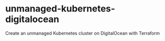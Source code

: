 # unmanaged-kubernetes-digitalocean
Create an unmanaged Kubernetes cluster on DigitalOcean with Terraform
